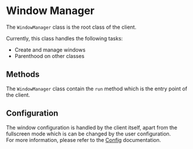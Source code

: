 # Window Manager

The `WindowManager` class is the root class of the client.

Currently, this class handles the following tasks:

- Create and manage windows
- Parenthood on other classes

## Methods

The `WindowManager` class contain the `run` method which is the entry point of the client.

## Configuration

The window configuration is handled by the client itself, apart from the fullscreen mode which is can be changed by the user configuration.<br>
For more information, please refer to the [Config](../Shared/Config.md) documentation.
